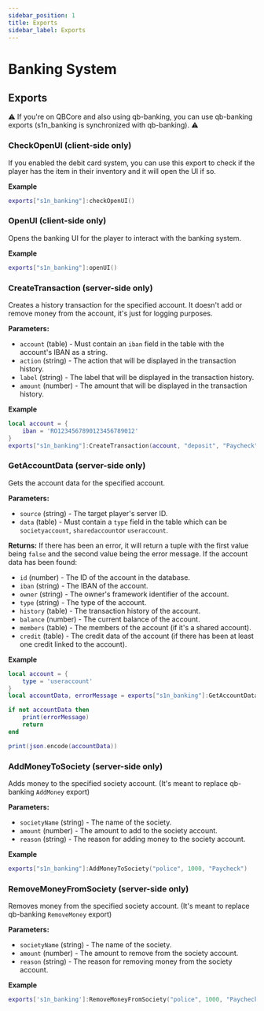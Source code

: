```yaml
---
sidebar_position: 1
title: Exports
sidebar_label: Exports
---
```


# Banking System
## Exports

⚠️ If you're on QBCore and also using qb-banking, you can use qb-banking exports (s1n_banking is synchronized with qb-banking). ⚠️

### CheckOpenUI (client-side only)
If you enabled the debit card system, you can use this export to check if the player has the item in their inventory and it will open the UI if so.

**Example**
```lua
exports["s1n_banking"]:checkOpenUI()
```

### OpenUI (client-side only)
Opens the banking UI for the player to interact with the banking system.

**Example**
```lua
exports["s1n_banking"]:openUI()
```

### CreateTransaction (server-side only)
Creates a history transaction for the specified account. 
It doesn't add or remove money from the account, it's just for logging purposes.

**Parameters:** 
- `account` (table) - Must contain an `iban` field in the table with the account's IBAN as a string.
- `action` (string) - The action that will be displayed in the transaction history.
- `label` (string) - The label that will be displayed in the transaction history.
- `amount` (number) - The amount that will be displayed in the transaction history.

**Example**
```lua
local account = {
    iban = 'RO1234567890123456789012'
}
exports["s1n_banking"]:CreateTransaction(account, "deposit", "Paycheck", 1000)
```

### GetAccountData (server-side only)
Gets the account data for the specified account.

**Parameters:**
- `source` (string) - The target player's server ID.
- `data` (table) - Must contain a `type` field in the table which can be `societyaccount`, `sharedaccount`or `useraccount`.

**Returns:**
If there has been an error, it will return a tuple with the first value being `false` and the second value being the error message. 
If the account data has been found:
- `id` (number) - The ID of the account in the database.
- `iban` (string) - The IBAN of the account.
- `owner` (string) - The owner's framework identifier of the account.
- `type` (string) - The type of the account.
- `history` (table) - The transaction history of the account.
- `balance` (number) - The current balance of the account.
- `members` (table) - The members of the account (if it's a shared account).
- `credit` (table) - The credit data of the account (if there has been at least one credit linked to the account).

**Example**
```lua
local account = {
    type = 'useraccount'
}
local accountData, errorMessage = exports["s1n_banking"]:GetAccountData(playerSource, account)

if not accountData then
    print(errorMessage)
    return
end

print(json.encode(accountData))
```


### AddMoneyToSociety (server-side only)
Adds money to the specified society account. (It's meant to replace qb-banking `AddMoney` export)

**Parameters:**
- `societyName` (string) - The name of the society.
- `amount` (number) - The amount to add to the society account.
- `reason` (string) - The reason for adding money to the society account.

**Example**
```lua
exports["s1n_banking"]:AddMoneyToSociety("police", 1000, "Paycheck")
```

### RemoveMoneyFromSociety (server-side only)
Removes money from the specified society account. (It's meant to replace qb-banking `RemoveMoney` export)

**Parameters:**
- `societyName` (string) - The name of the society.
- `amount` (number) - The amount to remove from the society account.
- `reason` (string) - The reason for removing money from the society account.

**Example**
```lua
exports['s1n_banking']:RemoveMoneyFromSociety("police", 1000, "Paycheck")
```
